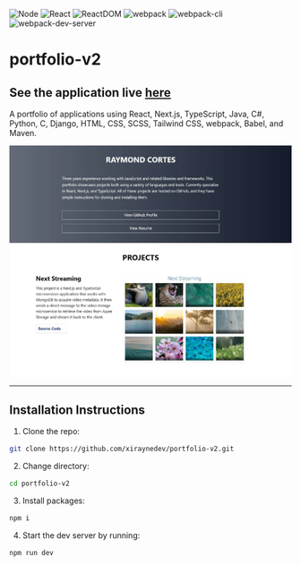 ![Node](https://img.shields.io/badge/Node-18.4.0-brightgreen)
![React](https://img.shields.io/badge/React-18.2.0-blue)
![ReactDOM](https://img.shields.io/badge/ReactDOM-18.2.0-blue)
![webpack](https://img.shields.io/badge/webpack-5.69.0-blue)
![webpack-cli](https://img.shields.io/badge/webpack--cli-5.0.0-blue)
![webpack-dev-server](https://img.shields.io/badge/webpack--dev--server-4.7.4-blue)

# portfolio-v2

## See the application live [here](https://portfolio-apps.netlify.app/)

A portfolio of applications using React, Next.js, TypeScript, Java, C#, Python, C, Django, HTML, CSS, SCSS, Tailwind CSS, webpack, Babel, and Maven.

![portfolio image](src/assets/images/project-screenshot.webp)

---

## Installation Instructions

1. Clone the repo:

```sh
git clone https://github.com/xiraynedev/portfolio-v2.git
```

2. Change directory:

```sh
cd portfolio-v2
```

3. Install packages:

```sh
npm i
```

4. Start the dev server by running:

```sh
npm run dev
```
